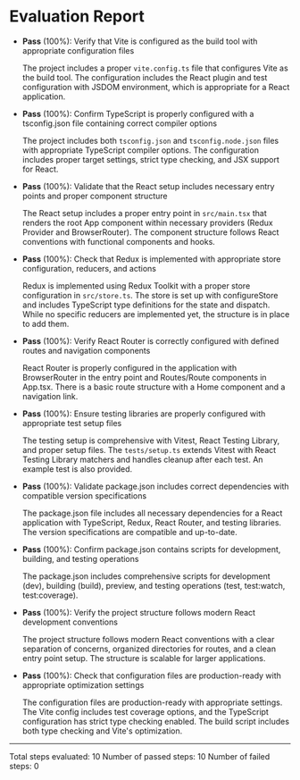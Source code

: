 # Evaluation Report

- **Pass** (100%): Verify that Vite is configured as the build tool with appropriate configuration files
  
  The project includes a proper `vite.config.ts` file that configures Vite as the build tool. The configuration includes the React plugin and test configuration with JSDOM environment, which is appropriate for a React application.

- **Pass** (100%): Confirm TypeScript is properly configured with a tsconfig.json file containing correct compiler options
  
  The project includes both `tsconfig.json` and `tsconfig.node.json` files with appropriate TypeScript compiler options. The configuration includes proper target settings, strict type checking, and JSX support for React.

- **Pass** (100%): Validate that the React setup includes necessary entry points and proper component structure
  
  The React setup includes a proper entry point in `src/main.tsx` that renders the root App component within necessary providers (Redux Provider and BrowserRouter). The component structure follows React conventions with functional components and hooks.

- **Pass** (100%): Check that Redux is implemented with appropriate store configuration, reducers, and actions
  
  Redux is implemented using Redux Toolkit with a proper store configuration in `src/store.ts`. The store is set up with configureStore and includes TypeScript type definitions for the state and dispatch. While no specific reducers are implemented yet, the structure is in place to add them.

- **Pass** (100%): Verify React Router is correctly configured with defined routes and navigation components
  
  React Router is properly configured in the application with BrowserRouter in the entry point and Routes/Route components in App.tsx. There is a basic route structure with a Home component and a navigation link.

- **Pass** (100%): Ensure testing libraries are properly configured with appropriate test setup files
  
  The testing setup is comprehensive with Vitest, React Testing Library, and proper setup files. The `tests/setup.ts` extends Vitest with React Testing Library matchers and handles cleanup after each test. An example test is also provided.

- **Pass** (100%): Validate package.json includes correct dependencies with compatible version specifications
  
  The package.json file includes all necessary dependencies for a React application with TypeScript, Redux, React Router, and testing libraries. The version specifications are compatible and up-to-date.

- **Pass** (100%): Confirm package.json contains scripts for development, building, and testing operations
  
  The package.json includes comprehensive scripts for development (dev), building (build), preview, and testing operations (test, test:watch, test:coverage).

- **Pass** (100%): Verify the project structure follows modern React development conventions
  
  The project structure follows modern React conventions with a clear separation of concerns, organized directories for routes, and a clean entry point setup. The structure is scalable for larger applications.

- **Pass** (100%): Check that configuration files are production-ready with appropriate optimization settings
  
  The configuration files are production-ready with appropriate settings. The Vite config includes test coverage options, and the TypeScript configuration has strict type checking enabled. The build script includes both type checking and Vite's optimization.

---

Total steps evaluated: 10
Number of passed steps: 10
Number of failed steps: 0